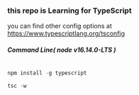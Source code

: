 ### this repo is Learning for TypeScript

you can find other config options at https://www.typescriptlang.org/tsconfig

##### Command Line( node v16.14.0-LTS )

```js

npm install -g typescript

tsc -w

```


